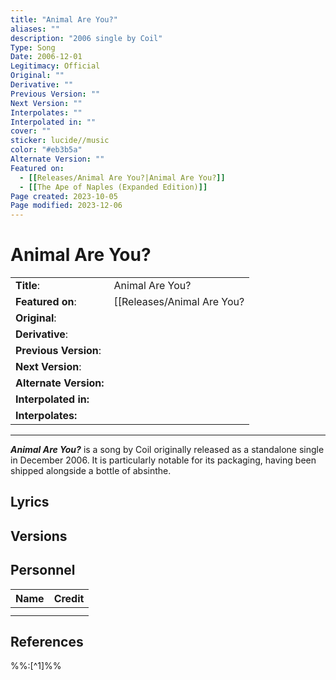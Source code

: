 ```yaml
---
title: "Animal Are You?"
aliases: ""
description: "2006 single by Coil"
Type: Song
Date: 2006-12-01
Legitimacy: Official
Original: ""
Derivative: ""
Previous Version: ""
Next Version: ""
Interpolates: ""
Interpolated in: ""
cover: ""
sticker: lucide//music
color: "#eb3b5a"
Alternate Version: ""
Featured on:
  - [[Releases/Animal Are You?|Animal Are You?]]
  - [[The Ape of Naples (Expanded Edition)]]
Page created: 2023-10-05
Page modified: 2023-12-06
---
```


# Animal Are You?

|  |  |
| --- | --- |
| __Title__: | Animal Are You? |
| __Featured on__: | [[Releases/Animal Are You?|Animal Are You?]], <br> [[The Ape of Naples (Expanded Edition)]] |
| __Original__: |  |
| __Derivative__: |  |
| __Previous Version__: |  |
| __Next Version__: |  |
| __Alternate Version:__ |  |
| __Interpolated in:__ |  |
| __Interpolates:__ |  |

---

*__Animal Are You?__* is a song by Coil originally released as a standalone single in December 2006. It is particularly notable for its packaging, having been shipped alongside a bottle of absinthe.

## Lyrics

## Versions

## Personnel

|Name|Credit|
|---|---|
|||
|||

## References

%%:[^1]%%
